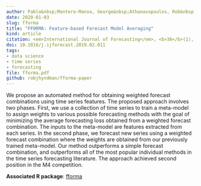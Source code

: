 ```yaml
---
author: Pablo&nbsp;Montero-Manso, George&nbsp;Athanasopoulos, Rob&nbsp;J&nbsp;Hyndman, Thiyanga&nbsp;S&nbsp;Talagala
date: 2020-01-03
slug: fforma
title: "FFORMA: Feature-based Forecast Model Averaging"
kind: article
citation: <em>International Journal of Forecasting</em>, <b>36</b>(1), 86-92
doi: 10.1016/j.ijforecast.2019.02.011
tags:
- data science
- time series
- forecasting
file: fforma.pdf
github: robjhyndman/fforma-paper
---
```


We propose an automated method for obtaining weighted forecast combinations using time series features. The proposed approach involves two phases. First, we use a collection of time series to train a meta-model to assign weights to various possible forecasting methods with the goal of minimizing the average forecasting loss obtained from a weighted forecast combination. The inputs to the meta-model are features extracted from each series. In the second phase, we forecast new series using a weighted forecast combination where the weights are obtained from our previously trained meta-model. Our method outperforms a simple forecast combination, and outperforms all of the most popular individual methods in the time series forecasting literature. The approach achieved second position in the M4 competition.

**Associated R package**: [fforma](https://github.com/pmontman/fforma)

